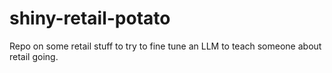 # shiny-retail-potato
Repo on some retail stuff to try to fine tune an LLM to teach someone about retail going.
